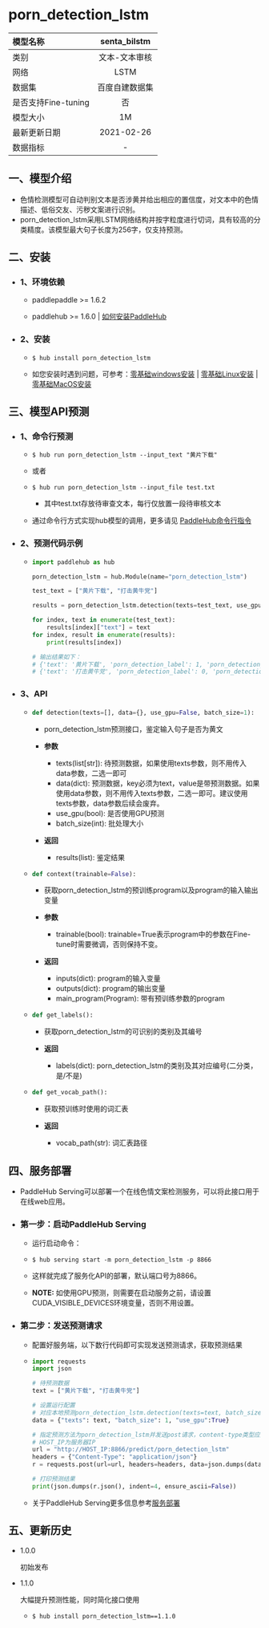 # porn_detection_lstm

| 模型名称            |  senta_bilstm  |
| :------------------ | :------------: |
| 类别                | 文本-文本审核  |
| 网络                |      LSTM      |
| 数据集              | 百度自建数据集 |
| 是否支持Fine-tuning |       否       |
| 模型大小            |       1M       |
| 最新更新日期        |   2021-02-26   |
| 数据指标            |       -        |

## 一、模型介绍

- 色情检测模型可自动判别文本是否涉黄并给出相应的置信度，对文本中的色情描述、低俗交友、污秽文案进行识别。
- porn_detection_lstm采用LSTM网络结构并按字粒度进行切词，具有较高的分类精度。该模型最大句子长度为256字，仅支持预测。

## 二、安装

- ### 1、环境依赖

  - paddlepaddle >= 1.6.2
  
  - paddlehub >= 1.6.0    | [如何安装PaddleHub](../../../../docs/docs_ch/get_start/installation.rst)

- ### 2、安装

  - ```shell
    $ hub install porn_detection_lstm
    ```
  - 如您安装时遇到问题，可参考：[零基础windows安装](../../../../docs/docs_ch/get_start/windows_quickstart.md)
 | [零基础Linux安装](../../../../docs/docs_ch/get_start/linux_quickstart.md) | [零基础MacOS安装](../../../../docs/docs_ch/get_start/mac_quickstart.md)

## 三、模型API预测

- ### 1、命令行预测

  - ```shell
    $ hub run porn_detection_lstm --input_text "黄片下载"
    ```
    
  - 或者

  - ```shell
    $ hub run porn_detection_lstm --input_file test.txt
    ```
    
    - 其中test.txt存放待审查文本，每行仅放置一段待审核文本
    
  - 通过命令行方式实现hub模型的调用，更多请见 [PaddleHub命令行指令](../../../../docs/docs_ch/tutorial/cmd_usage.rst)

- ### 2、预测代码示例

  - ```python
    import paddlehub as hub
    
    porn_detection_lstm = hub.Module(name="porn_detection_lstm")
    
    test_text = ["黄片下载", "打击黄牛党"]
    
    results = porn_detection_lstm.detection(texts=test_text, use_gpu=True, batch_size=1)
    
    for index, text in enumerate(test_text):
        results[index]["text"] = text
    for index, result in enumerate(results):
        print(results[index])
    
    # 输出结果如下：
    # {'text': '黄片下载', 'porn_detection_label': 1, 'porn_detection_key': 'porn', 'porn_probs': 0.9879, 'not_porn_probs': 0.0121}
    # {'text': '打击黄牛党', 'porn_detection_label': 0, 'porn_detection_key': 'not_porn', 'porn_probs': 0.0004, 'not_porn_probs': 0.9996}
    ```
  
- ### 3、API

  - ```python
    def detection(texts=[], data={}, use_gpu=False, batch_size=1):
    ```
  
    - porn_detection_lstm预测接口，鉴定输入句子是否为黄文

    - **参数**
      - texts(list[str]): 待预测数据，如果使用texts参数，则不用传入data参数，二选一即可
      - data(dict): 预测数据，key必须为text，value是带预测数据。如果使用data参数，则不用传入texts参数，二选一即可。建议使用texts参数，data参数后续会废弃。
      - use_gpu(bool): 是否使用GPU预测
      - batch_size(int): 批处理大小
      
    - **返回**
      - results(list): 鉴定结果
  
  - ```python
    def context(trainable=False):
    ```
  
    - 获取porn_detection_lstm的预训练program以及program的输入输出变量
    - **参数**
      - trainable(bool): trainable=True表示program中的参数在Fine-tune时需要微调，否则保持不变。
    - **返回**
  
      - inputs(dict): program的输入变量
      - outputs(dict): program的输出变量
      - main_program(Program): 带有预训练参数的program
  
  - ```python
    def get_labels():
    ```
    - 获取porn_detection_lstm的可识别的类别及其编号
  
    - **返回**
      - labels(dict): porn_detection_lstm的类别及其对应编号(二分类，是/不是)
  
  - ```python
    def get_vocab_path():
    ```
    - 获取预训练时使用的词汇表
  
    - **返回**
      - vocab_path(str): 词汇表路径

## 四、服务部署

- PaddleHub Serving可以部署一个在线色情文案检测服务，可以将此接口用于在线web应用。

- ### 第一步：启动PaddleHub Serving

  - 运行启动命令：
  - ```shell
    $ hub serving start -m porn_detection_lstm -p 8866
    ```

  - 这样就完成了服务化API的部署，默认端口号为8866。
  - **NOTE:** 如使用GPU预测，则需要在启动服务之前，请设置CUDA_VISIBLE_DEVICES环境变量，否则不用设置。


- ### 第二步：发送预测请求

  - 配置好服务端，以下数行代码即可实现发送预测请求，获取预测结果

  - ```python
    import requests
    import json
    
    # 待预测数据
    text = ["黄片下载", "打击黄牛党"]
    
    # 设置运行配置
    # 对应本地预测porn_detection_lstm.detection(texts=text, batch_size=1, use_gpu=True)
    data = {"texts": text, "batch_size": 1, "use_gpu":True}
    
    # 指定预测方法为porn_detection_lstm并发送post请求，content-type类型应指定json方式
    # HOST_IP为服务器IP
    url = "http://HOST_IP:8866/predict/porn_detection_lstm"
    headers = {"Content-Type": "application/json"}
    r = requests.post(url=url, headers=headers, data=json.dumps(data))
    
    # 打印预测结果
    print(json.dumps(r.json(), indent=4, ensure_ascii=False))
    ```

  - 关于PaddleHub Serving更多信息参考[服务部署](../../../../docs/docs_ch/tutorial/serving.md)

## 五、更新历史

* 1.0.0

  初始发布

* 1.1.0

  大幅提升预测性能，同时简化接口使用

  - ```shell
    $ hub install porn_detection_lstm==1.1.0
    ```
